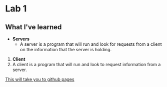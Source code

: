 # Lab 1
## What I've learned
* __Servers__
  * A server is a program that will run and look for requests from a client on the information that the server is holding.

1. __Client__
  1. A client is a program that will run and look to request information from a server.  

[This will take you to github pages](https://pages.github.com/)

